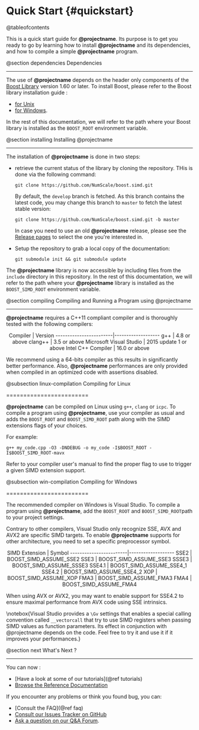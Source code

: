 Quick Start {#quickstart}
===========
@tableofcontents

This is a quick start guide for **@projectname**. Its purpose is to get you ready to go by learning
how to install **@projectname** and its dependencies, and how to compile a simple **@projectname** program.

@section dependencies Dependencies

----------------------------------

The use of **@projectname** depends on the header only components of the
[Boost Library](http://www.boost.org) version 1.60 or later. To install Boost,
please refer to the Boost library installation guide :

  - [for Unix](http://www.boost.org/doc/libs/release/more/getting_started/unix-variants.html)
  - [for Windows](http://www.boost.org/doc/libs/release/more/getting_started/windows.html).

In the rest of this documentation, we will refer to the path where your Boost library is installed
as the `BOOST_ROOT` environment variable.

@section installing Installing @projectname

-----------------------------------------

The installation of **@projectname** is done in two steps:

  - retrieve the current status of the library by cloning the repository. THis is done via the
    following command:

    `git clone https://github.com/NumScale/boost.simd.git`

    By default, the `develop` branch is fetched. As this branch contains the latest code,
    you may change this branch to `master` to fetch the latest stable version:

    `git clone https://github.com/NumScale/boost.simd.git -b master`

    In case you need to use an old **@projectname** release, please see the
    [Release pages](https://github.com/NumScale/boost.simd/releases) to select the one
    you're interested in.

  - Setup the repository to grab a local copy of the documentation:

    `git submodule init && git submodule update`

The **@projectname** library is now accessible by including files from the `include` directory
in this repository. In the rest of this documentation, we will refer to the path where your
**@projectname** library is installed as the `BOOST_SIMD_ROOT` environment variable.

@section compiling Compiling and Running a Program using @projectname

-------------------------------------

**@projectname** requires a C++11 compliant compiler and is thoroughly tested with the
following compilers:

<center>
Compiler                | Version
------------------------|-------------------
g++                     | 4.8 or above
clang++                 | 3.5 or above
Microsoft Visual Studio | 2015 update 1 or above
Intel C++ Compiler      | 16.0 or above
</center>

We recommend using a 64-bits compiler as this results in significantly better performance.
Also, **@projectname** performances are only provided when compiled in an optimized code with
assertions disabled.

@subsection linux-compilation Compiling for Linux

========================

**@projectname** can be compiled on Linux using `g++`, `clang` or `icpc`.
To compile a program using **@projectname**, use your compiler as usual and
adds the `BOOST_ROOT` and `BOOST_SIMD_ROOT` path along with the SIMD extensions
flags of your choices.

For example:

`g++ my_code.cpp -O3 -DNDEBUG -o my_code -I$BOOST_ROOT -I$BOOST_SIMD_ROOT-mavx`

Refer to your compiler user's manual to find the proper flag to use to trigger a given
SIMD extension support.

@subsection win-compilation Compiling for Windows

========================

The recommended compiler on Windows is Visual Studio. To compile a program using **@projectname**, add
the `BOOST_ROOT` and `BOOST_SIMD_ROOT`path to your project settings.

Contrary to other compilers, Visual Studio only recognize SSE, AVX and AVX2 are specific SIMD
targets. To enable **@projectname** supports for other architecture, you need to set a specific
preprocessor symbol.

<center>
SIMD Extension          | Symbol
------------------------|-------------------
SSE2                    | BOOST_SIMD_ASSUME_SSE2
SSE3                    | BOOST_SIMD_ASSUME_SSE3
SSSE3                   | BOOST_SIMD_ASSUME_SSSE3
SSE4.1                  | BOOST_SIMD_ASSUME_SSE4_1
SSE4.2                  | BOOST_SIMD_ASSUME_SSE4_2
XOP                     | BOOST_SIMD_ASSUME_XOP
FMA3                    | BOOST_SIMD_ASSUME_FMA3
FMA4                    | BOOST_SIMD_ASSUME_FMA4
</center>

When using AVX or AVX2, you may want to enable support for SSE4.2 to ensure maximal performance
from AVX code using SSE intrinsics.

\notebox{Visual Studio provides a `\Gv` settings that enables a special calling convention called
`__vectorcall` that try to use SIMD registers when passing SIMD values as function parameters. Its
effect in conjunction with @projectname depends on the code. Feel free to try it and use it if it
improves your performances.}

@section next What's Next ?

-------------------------------------

You can now :

  - [Have a look at some of our tutorials](@ref tutorials)
  - [Browse the Reference Documentation](modules.html)

If you encounter any problems or think you found bug, you can:
  - [Consult the FAQ](@ref faq)
  - [Consult our Issues Tracker on GitHub](https://github.com/NumScale/boost.simd/issues)
  - [Ask a question on our Q&A Forum](https://groups.google.com/forum/#!forum/boost-simd).
